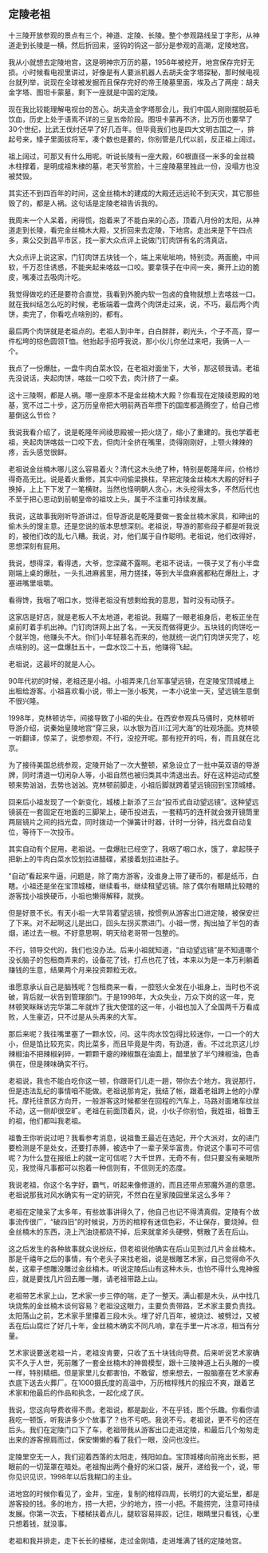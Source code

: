 ﻿定陵老祖
---

十三陵开放参观的景点有三个，神道、定陵、长陵。整个参观路线呈丁字形，从神道走到长陵是一横，然后折回来，竖钩的钩这一部分是参观的高潮，定陵地宫。

<!--more-->

我从小就想去定陵地宫，这是明神宗万历的墓，1956年被挖开，地宫保存完好无损。小时候看电视里讲过，好像是有人要派机器人去胡夫金字塔探秘，那时候电视台就列举，说现在全球被发掘而且保存完好的帝王陵墓里面，埃及占了两座：胡夫金字塔、图坦卡蒙墓，剩下一座就是中国的定陵。

现在我比较能理解电视台的苦心。胡夫造金字塔那会儿，我们中国人刚刚摆脱茹毛饮血，历史上处于语焉不详的三皇五帝阶段。图坦卡蒙再不济，比万历也要早了30个世纪，比武王伐纣还早了好几百年。但毕竟我们也是四大文明古国之一，排起号来，矮子里面拔将军，凑个数也是要的，你别管是几代以前，反正祖上阔过。

祖上阔过，可那又有什么用呢。听说长陵有一座大殿，60根直径一米多的金丝楠木柱撑着，是明成祖朱棣的墓，老天爷赏脸，十三座陵墓里独此一份，没塌方也没被焚毁。

其实还不到四百年的时间，这金丝楠木的建成的大殿还远远轮不到天灾，其它那些毁了的，都是人祸。这句话是定陵老祖告诉我的。

我周末一个人呆着，闲得慌，抱着来了不能白来的心态，顶着八月份的太阳，从神道走到长陵，看完金丝楠木大殿，又折回来去定陵，下地宫。走出来是下午四点多，乘公交到昌平市区，找一家大众点评上说做门钉肉饼有名的清真店。

大众点评上说这家，门钉肉饼五块钱一个，端上来呲呲响，特别烫。两面脆，中间软，千万忍住诱惑，不能夹起来喀兹一口咬。要拿筷子在中间一夹，撕开上边的脆皮，嘴凑过去吸肉汁吃。

我觉得做吃的还是要符合直觉，我看到外脆内软一包卤的食物就想上去喀兹一口。就在我纠结怎么吃的时候，老板端着一盘两个肉饼走过来，说，不巧，最后两个肉饼，卖完了，你看吃点啥别的，都有。

最后两个肉饼就是老祖点的。老祖人到中年，白白胖胖，剃光头，个子不高，穿一件松垮的棕色圆领T恤。他抬起手招呼我说，那小伙儿你坐过来吧，我俩一人一个。

我点了一份爆肚，一盘牛肉白菜水饺，在老祖对面坐下，大爷，那这顿我请。老祖先没说话，夹起肉饼，喀兹一口咬下去，肉汁挤了一桌。

这十三陵啊，都是人祸。哪一座原本不是金丝楠木大殿？你看现在定陵祾恩殿的地基，宽不过二十步，这万历皇帝把大明前两百年攒下的国库都造腾空了，给自己修墓倒这么节俭？

我说我看介绍了，说是乾隆年间祾恩殿被一把火烧了，缩小了重建的。我也学着老祖，夹起肉饼喀兹一口咬下去，但肉汁全挤在嘴里，烫得刚刚好，上颚火辣辣的疼，舌头感觉很鲜。

老祖说金丝楠木哪儿这么容易着火？清代这木头绝了种，特别是乾隆年间，价格炒得奇高无比。说是着火重修，其实中间偷梁换柱，早把定陵金丝楠木大殿的好料子换掉，上上下下发了一笔横财。当然也怪明朝人贪心，木头挖得太多，不然后代也不至于把心思动到前朝皇帝的祖坟上头，属于不注重可持续发展。

我说，这故事我刚听导游讲过，但导游说是乾隆要做一套金丝楠木家具，和珅出的偷木头的馊主意。还是您说的版本思想深刻。老祖说，导游的那些段子都是听我说的，被他们改的乱七八糟。我说，对，他们属于自作聪明。老祖说，他们改得好，思想深刻有屁用。

我说，想得深，看得透，大爷，您深藏不露啊。老祖不说话，一筷子叉了有小半盘刚端上桌的爆肚，一头扎进麻酱里，用力搓揉，等到大半盘麻酱都粘在爆肚上，才塞进嘴里咀嚼。

看得馋，我咽了咽口水，觉得老祖没有想剩给我的意思，暂时没有动筷子。

这家店是好店，就是老板人不太地道，老祖说。我瞄了一眼老祖身后，老板正坐在桌前盯着手机出神。门钉肉饼网上出了名，一天反而做得更少。五块钱的肉饼吃一个就半饱，他赚头不大。你们小年轻慕名而来的，他就统一说门钉肉饼买完了，吃点啥别的。这一盘爆肚五十，一盘水饺二十五，他赚得飞起。

老祖说，这最坏的就是人心。

90年代初的时候，老祖还是小祖。小祖弄来几台军事望远镜，在定陵宝顶城楼上出租给游客。小祖喜欢看小说，带上一张小板凳，一本小说坐一天，望远镜生意倒不很兴隆。

1998年，克林顿访华，间接导致了小祖的失业。在西安参观兵马俑时，克林顿听导游介绍，说秦始皇陵地宫“穿三泉，以水银为百川江河大海”的壮观场面。克林顿一听翻译，惊呆了，说想参观，不行，没挖开呢。那有挖开的吗，有，而且就在北京。

为了接待美国总统参观，定陵开始了一次大整顿，紧急设立了一批中英双语的导游牌，同时清退一切闲杂人等，小祖自然也被归类其中清退出去。好在这种运动式整顿来势汹汹，去势也汹汹。克林顿前脚走，小祖后脚就跨着望远镜回到宝顶城楼。

回来后小祖发现了一个新变化，城楼上新添了三台“投币式自动望远镜”。这种望远镜装在一套固定在地面的三脚架上，硬币投进去，一套精巧的连杆就会拨开镜筒里两层镜片之间的挡光盘，同时拨动一个弹簧计时器，计时一分钟，挡光盘自动复位，等待下一次投币。

其实自动有个屁用，老祖说。一盘爆肚已经空了，我咽了咽口水，饿了，拿起筷子把新上的牛肉白菜水饺划拉进醋碟，紧接着划拉进肚子。

“自动”看起来牛逼，问题是，除了南方游客，没谁身上带了硬币的，都是纸币，白瞎。小祖还是坐在宝顶城楼，继续看书，继续租望远镜。除了偶尔有眼睛比较瞎的游客找小祖换硬币，小祖也懒得解释，就换。

但是好景不长。有天小祖一大早背着望远镜，按惯例从游客出口进定陵，被保安拦了下来。对不起啊这儿是出口，回头左拐买票进门。小祖一愣，掏出抽了半包的香烟，递过去一根。不好意思啊，明天给老哥带一包整的。

不行，领导交代的，我们也没办法。后来小祖就知道，“自动望远镜”是不知道哪个没长脑子的包租商弄来的，设备花了钱，打点也花了钱，本来以为是一本万利躺着赚钱的生意，结果两个月来投资颗粒无收。

谁愿意承认自己是脑残呢？包租商来一看，一腔怒火全发在小祖身上，当时也不说破，背后就一状告到管理部门。于是1998年，大众失业，万众下岗的这一年，克林顿笑眯眯访完华第二年就炸了我大使馆的这一年，小祖也加入了全国两千万看成败，人生豪迈，只不过是从头再来的大军。

那后来呢？我往嘴里塞了一颗水饺，问。这牛肉水饺包得比较迷你，一口一个的大小，但是馅比较充实，肉比菜多，而且毕竟是牛肉，有劲道，香。不过北京这儿炒辣椒油不把辣椒剁碎，一颗颗干瘪的辣椒飘在油面上，醋里放了半勺辣椒油，色香俱在，但是辣味确实不行。

老祖说，我也不能白吃你这一顿，你跟哥们儿走一趟，带你去个地方。我说那行，但是违法乱纪的事情咱不能做。老祖说那肯定，我结了帐，跟着老祖跨上他的小摩托。摩托往景区方向开，一般游客这时候都坐在回程的汽车上，马路对面堵车纹丝不动，这一侧却很空旷。老祖在前面顶着风，说，小伙子你别怕，我姓祖，祖鲁王的祖，他们都叫我老祖。

祖鲁王你听说过吧？我看参考消息，说祖鲁王最近在选妃，开个大派对，女的进门要检测是不是处女，还要打赤膊，被选中了一辈子荣华富贵。你说这个事可不可信呢？为什么登在报纸上的就一定可信呢？大千世界，无奇不有，但只要没有亲眼所见，我觉得凡事都可以抱着一种信则有，不信则无的态度。

我说老祖，你这个名字好，霸气，听起来像修道的，而且还带点邪魔外道的意思。老祖说那我对风水确实有一定的研究，不然白在皇家陵园里呆这么多年？

老祖在定陵呆了太多年，有些故事讲得久了，他自己也记不得清真假。定陵有个故事流传很广，“破四旧”的时候说，万历的棺椁有迷信色彩，不让保存，要烧掉。但金丝楠木的东西，浇上汽油烧都烧不掉，后来就拿斧头硬劈，劈散了丢在后山。

这之后发生的各种故事就众说纷纭，但老祖说他确实在后山见到过几片金丝楠木。那是千禧年之后的事情，有个老头子来找老祖，说是根雕艺术家，自己觉得命不久矣，这辈子想雕没雕过金丝楠木。听说定陵后山有这种木头，也怕不得什么鬼神报应，就是要找几片回去雕一雕，请老祖带路上山。

老祖带艺术家上山，艺术家一步三停的喘，走了一整天。满山都是木头，从中找几块烧焦的金丝楠木谈何容易？老祖没这眼力，主要负责带路，艺术家主要负责找。太阳落山之前，艺术家手里攥着三段木头。埋了好几百年，被烧过、被劈过，又被丢在后山腐烂了好几十年，金丝楠木确实不同凡响，拿在手里一片冰凉，相当有分量。

艺术家说要送老祖一片，老祖没肯要，只收了五十块钱向导费。后来听说艺术家确实不久于人世，死前雕了一套金丝楠木的神兽模型，跟十三陵神道上石头雕的一模一样，特别精细。但是家里儿女都害怕，不敢留，想来想去，一股脑塞在艺术家寿衣底下送去火葬厂。在1000摄氏度的高温中，万历棺椁残片的报应不爽，跟着艺术家和他最后的作品和执念，一起化成了灰。

我说，您这向导费收得不贵。老祖说，都是副业，不在乎钱，图个乐趣。你看你请我吃一顿饭，听我讲多少个故事了？也不亏吧。我说不亏。老祖说，更不亏的还在后头。我们在定陵门口下了车，老祖带我从游客出口走进定陵，和最后几个匆匆走出来的游客擦肩而过，保安懒懒的看了我们一眼，没问也没拦。

定陵里空无一人，我们迎着西落的太阳走，残阳如血。宝顶城楼向前拖出长影，把眼前的一切笼罩在暗处。老祖掏出两个叠好的米口袋，展开，递给我一个，说，带你见识见识，1998年以后我糊口的主业。

进地宫的时候你看见了，金井，宝座，复制的棺椁四周，长明灯的大瓷坛里，都是游客投的钱。多的地方，捞一大把，少的地方，捞一小把。不能捞完，注意可持续发展。你第一次去，下楼梯扶着点儿，腿软容易摔跤，记住，眼睛里只看钱，心里只想着钱，就没事。

老祖和我并排走，走下长长的楼梯，走过金刚墙，走进堆满了钱的定陵地宫。
